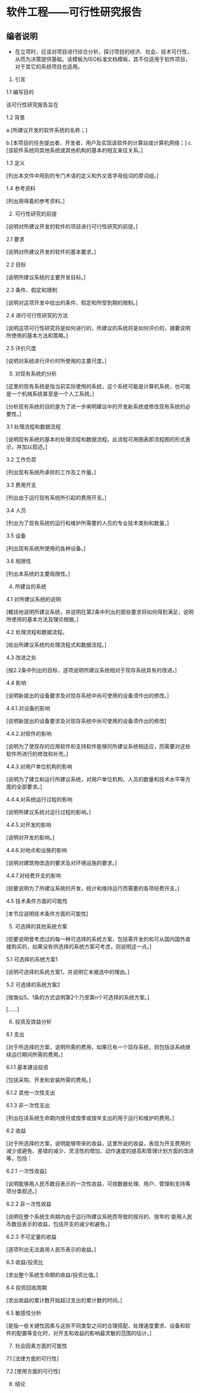 # 软件工程——可行性研究报告

## 编者说明

- 在立项时，应该对项目进行综合分析，探讨项目的经济、社会、技术可行性，从而为决策提供基础。该模板为ISO标准文档模板，其不仅适用于软件项目，对于其它的系统项目也适用。

1. 引言

1.1 编写目的

该可行性研究报告旨在

1.2 背景

a.[所建议开发的软件系统的名称；]

b.[本项目的任务提出者、开发者、用户及实现该软件的计算站或计算机网络；] c.[该软件系统同其他系统或其他机构的基本的相互来往关系。]

1.3 定义

[列出本文件中用到的专门术语的定义和外文首字母组词的原词组。]

1.4 参考资料

[列出用得着的参考资料。]

2. 可行性研究的前提

[说明对所建议开发的软件的项目进行可行性研究的前提。]

2.1 要求

[说明对所建议开发的软件的基本要求。]

2.2 目标

[说明所建议系统的主要开发目标。]

2.3 条件、假定和限制

[说明对这项开发中给出的条件、假定和所受到期的限制。]

2.4 进行可行性研究的方法

[说明这项可行性研究将是如何进行的，所建议的系统将是如何评价的，摘要说明所使用的基本方法和策略。]

2.5 评价尺度

[说明对系统进行评价时所使用的主要尺度。]

3. 对现有系统的分析

[这里的现有系统是指当前实际使用的系统，这个系统可能是计算机系统，也可能是一个机械系统甚至是一个人工系统。]

[分析现有系统的目的是为了进一步阐明建议中的开发新系统或修改现有系统的必要性。]

3.1 处理流程和数据流程

[说明现有系统的基本的处理流程和数据流程。此流程可用图表即流程图的形式表示，并加以叙述。]

3.2 工作负荷

[列出现有系统所承担的工作及工作量。]

3.3 费用开支

[列出由于运行现有系统所引起的费用开支。]

3.4 人员

[列出为了现有系统的运行和维护所需要的人员的专业技术类别和数量。]

3.5 设备

[列出现有系统所使用的各种设备。]

3.6 局限性

[列出本系统的主要局限性。]

4. 所建议的系统

4.1 对所建议系统的说明

[概括地说明所建议系统，并说明在第2条中列出的那些要求将如何得到满足，说明所使用的基本方法及理论根据。]

4.2 处理流程和数据流程。

[给出所建议系统的处理流程式和数据流程。]

4.3 改进之处

[按2.2条中列出的目标，逐项说明所建议系统相对于现存系统具有的改进。]

4.4 影响

[说明新提出的设备要求及对现存系统中尚可使用的设备须作出的修改。]

4.4.1.对设备的影响

[说明新提出的设备要求及对现存系统中尚可使用的设备须作出的修改]

4.4.2.对软件的影响

[说明为了使现存的应用软件和支持软件能够同所建议系统相适应，而需要对这些软件所进行的修改和补充。]

4.4.3.对用户单位机构的影响

[说明为了建立和运行所建议系统，对用户单位机构、人员的数量和技术水平等方面的全部要求。]

4.4.4.对系统运行过程的影响

[说明所建议系统对运行过程的影响。]

4.4.5.对开发的影响

[说明对开发的影响。]

4.4.6.对地点和设施的影响

[说明对建筑物改造的要求及对环境设施的要求。]

4.4.7.对经费开支的影响

[扼要说明为了所建议系统的开发，统计和维持运行而需要的各项经费开支。]

4.5 技术条件方面的可能性

[本节应说明技术条件方面的可能性]

5. 可选择的其他系统方案

[扼要说明曾考虑过的每一种可选择的系统方案，包括需开发的和可从国内国外直接购买的，如果没有供选择的系统方案可考虑，则说明这一点。]

5.1 可选择的系统方案1

[说明可选择的系统方案1，并说明它末被选中的理由。]

5.2 可选择的系统方案2

[按类似5。1条的方式说明第2个乃至第n个可选择的系统方案。]

[……]

6. 投资及效益分析

6.1 支出

[对于所选择的方案，说明所需的费用，如果已有一个现存系统，则包括该系统继续运行期间所需的费用。]

6.1.1 基本建设投资

[包括采购、开发和安装所需的费用。]

6.1.2 其他一次性支出

6.1.3 非一次性支出

[列出在该系统生命期内按月或按季或按年支出的用于运行和维护的费用。]

6.2 收益

[对于所选择的方案，说明能够带来的收益，这里所说的收益，表现为开支费用的减少或避免、差错的减少、灵活性的增加、动作速度的提高和管理计划方面的改进等，包括：

6.2.1 一次性收益]

[说明能够用人民币数目表示的一次性收益，可按数据处理、用户、管理和支持等项分类叙述。]

6.2.2 非一次性收益

[说明在整个系统生命期内由于运行所建议系统而导致的按月的、按年的`能用人民币数目表示的收益，包括开支的减少和避免。]

6.2.3 不可定量的收益

[逐项列出无法直用人民币表示的收益。]

6.3 收益/投资比

[求出整个系统生命期的收益/投资比值。]

6.4 投资回收周期

[求出收益的累计数开始超过支出的累计数的时间。]

6.5 敏感性分析

[是指一些关键性因素与这些不同类型之间的合理搭配、处理速度要求、设备和软件的配置等变化时，对开支和收益的影响最灵敏的范围的估计。]

7. 社会因素方面的可能性

7.1.[法律方面的可行性]

7.2.[使用方面的可行性]

8. 结论
